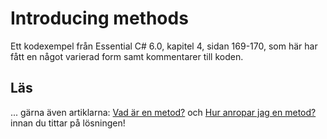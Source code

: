 # Introducing methods

Ett kodexempel från Essential C# 6.0, kapitel 4, sidan 169-170, som här har fått en något varierad form samt kommentarer till koden.

## Läs

... gärna även artiklarna: [Vad är en metod?](../../../kursinnehall/resurser/vad-ar-en-metod.pdf "Vad är en metod?") och [Hur anropar jag en metod?](../../../kursinnehall/resurser/hur-anropar-jag-en-metod.pdf "Hur anropas en metod?") innan du tittar på lösningen! 